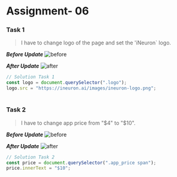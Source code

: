 # Assignment- 06

### Task 1

> I have to change logo of the page and set the 'iNeuron` logo.

**_Before Update_**
![before](https://user-images.githubusercontent.com/73052214/219298620-c5c89541-8a64-42a1-bc1f-bc3de37b0f2c.png)

**_After Update_**
![after](https://user-images.githubusercontent.com/73052214/219327308-abb0307a-502a-4cef-90b4-3b5ad91e2d04.png)

```javascript
// Solution Task 1
const logo = document.querySelector(".logo");
logo.src = "https://ineuron.ai/images/ineuron-logo.png";
```

#

### Task 2

> I have to change app price from "$4" to "$10".

**_Before Update_**
![before](https://user-images.githubusercontent.com/73052214/219328624-d5033af9-bd3a-42bd-ba49-132326a7995c.png)

**_After Update_**
![after](https://user-images.githubusercontent.com/73052214/219328946-b0c89ab1-26ee-40ee-b0e7-4f7fc229cd6e.png)

```javascript
// Solution Task 2
const price = document.querySelector(".app_price span");
price.innerText = "$10";
```
